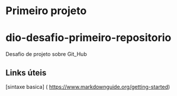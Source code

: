# Primeiro projeto
# dio-desafio-primeiro-repositorio
Desafio de projeto sobre Git_Hub
## Links úteis
[sintaxe basica] ( https://www.markdownguide.org/getting-started)
